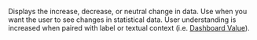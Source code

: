 Displays the increase, decrease, or neutral change in data. Use when you want the user to see changes in statistical data. User understanding is increased when paired with label or textual context (i.e. <a href="https://playbook.powerapp.cloud/kits/dashboard_value">Dashboard Value</a>).
